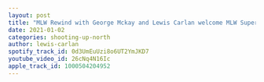```yaml
---
layout: post
title: "MLW Rewind with George Mckay and Lewis Carlan welcome MLW Superstar Richard Holliday"
date: 2021-01-02
categories: shooting-up-north
author: lewis-carlan
spotify_track_id: 0d3UmEuUzi8o6UT2YmJKD7
youtube_video_id: 26cNq4N16Ic
apple_track_id: 1000504204952
---
```


